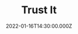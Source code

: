 ---
video:
  type: vimeo
  id: 666778655
speaker:
  permalink: bart-wilkins
  name: Bart Wilkins
title: Trust It
image: https://i.imgur.com/diBCRn7.png
date: 2022-01-16T14:30:00.000Z
---